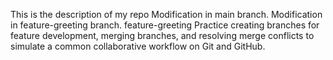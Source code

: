 This is the description of my repo
Modification in main branch. Modification in feature-greeting branch.
feature-greeting
Practice creating branches for feature development, merging branches, and resolving merge conflicts to simulate a common collaborative workflow on Git and GitHub.
